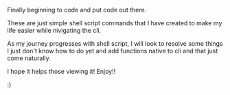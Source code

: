 Finally beginning to code and put code out there.

These are just simple shell script commands that I have created to make my life easier while nivigating the cli.

As my journey progresses with shell script, I will look to resolve some things I just don't know how to do yet and add functions native to cli and that just come naturally.

I hope it helps those viewing it! Enjoy!! 

:)
